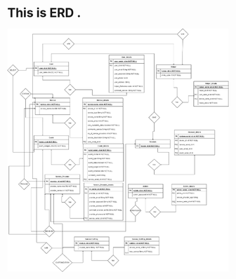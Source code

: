# This is ERD . 
![ERD Picture](https://github.com/MirzaZain110/FYP-1/blob/main/Database/fyp.drawio.png)
